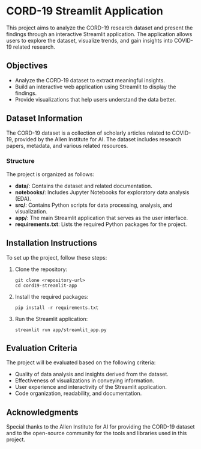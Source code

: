 # CORD-19 Streamlit Application

This project aims to analyze the CORD-19 research dataset and present the findings through an interactive Streamlit application. The application allows users to explore the dataset, visualize trends, and gain insights into COVID-19 related research.

## Objectives

- Analyze the CORD-19 dataset to extract meaningful insights.
- Build an interactive web application using Streamlit to display the findings.
- Provide visualizations that help users understand the data better.

## Dataset Information

The CORD-19 dataset is a collection of scholarly articles related to COVID-19, provided by the Allen Institute for AI. The dataset includes research papers, metadata, and various related resources.

### Structure

The project is organized as follows:

- **data/**: Contains the dataset and related documentation.
- **notebooks/**: Includes Jupyter Notebooks for exploratory data analysis (EDA).
- **src/**: Contains Python scripts for data processing, analysis, and visualization.
- **app/**: The main Streamlit application that serves as the user interface.
- **requirements.txt**: Lists the required Python packages for the project.

## Installation Instructions

To set up the project, follow these steps:

1. Clone the repository:
   ```
   git clone <repository-url>
   cd cord19-streamlit-app
   ```

2. Install the required packages:
   ```
   pip install -r requirements.txt
   ```

3. Run the Streamlit application:
   ```
   streamlit run app/streamlit_app.py
   ```

## Evaluation Criteria

The project will be evaluated based on the following criteria:

- Quality of data analysis and insights derived from the dataset.
- Effectiveness of visualizations in conveying information.
- User experience and interactivity of the Streamlit application.
- Code organization, readability, and documentation.

## Acknowledgments

Special thanks to the Allen Institute for AI for providing the CORD-19 dataset and to the open-source community for the tools and libraries used in this project.